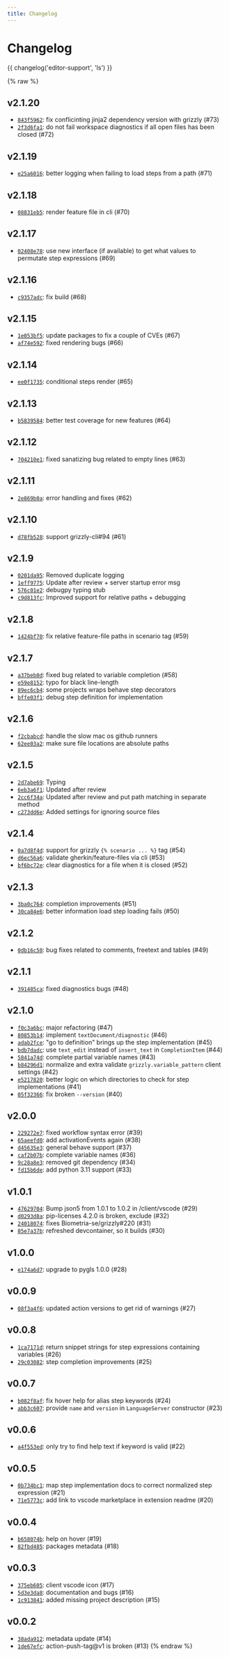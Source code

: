 ```yaml
---
title: Changelog
---
```

# Changelog

{{ changelog('editor-support', 'ls') }}

<!-- static, generated from old repo -->
{% raw %}
## v2.1.20

- <a href="https://github.com/Biometria-se/grizzly-lsp/commit/843f59625461f1eda88107c3ee7f34baff576370" target="_blank">`843f5962`</a>: fix conflicinting jinja2 dependency version with grizzly (#73)
- <a href="https://github.com/Biometria-se/grizzly-lsp/commit/2f3d6fa1c47745ee54b5bea84f456ee753022de9" target="_blank">`2f3d6fa1`</a>: do not fail workspace diagnostics if all open files has been closed (#72)

## v2.1.19

- <a href="https://github.com/Biometria-se/grizzly-lsp/commit/e25a6016d94d6e781eae0ac47d568556276688db" target="_blank">`e25a6016`</a>: better logging when failing to load steps from a path (#71)

## v2.1.18

- <a href="https://github.com/Biometria-se/grizzly-lsp/commit/08831eb5b0f7a1574415464f18a6d3015003125e" target="_blank">`08831eb5`</a>: render feature file in cli (#70)

## v2.1.17

- <a href="https://github.com/Biometria-se/grizzly-lsp/commit/02408e78f5903fff04c36b3a99e316a6fb7a5ac3" target="_blank">`02408e78`</a>: use new interface (if available) to get what values to permutate step expressions (#69)

## v2.1.16

- <a href="https://github.com/Biometria-se/grizzly-lsp/commit/c9357adc9b28b617c82983812c03da0c78146c66" target="_blank">`c9357adc`</a>: fix build (#68)

## v2.1.15

- <a href="https://github.com/Biometria-se/grizzly-lsp/commit/1e053bf53da74d9c9f3877b9dac024055fba0f3f" target="_blank">`1e053bf5`</a>: update packages to fix a couple of CVEs (#67)
- <a href="https://github.com/Biometria-se/grizzly-lsp/commit/af74e59234f1d9010c6a6a17c804afcdb196d455" target="_blank">`af74e592`</a>: fixed rendering bugs (#66)

## v2.1.14

- <a href="https://github.com/Biometria-se/grizzly-lsp/commit/ee0f1735282b29733c625940ba3f769c95ce1d51" target="_blank">`ee0f1735`</a>: conditional steps render (#65)

## v2.1.13

- <a href="https://github.com/Biometria-se/grizzly-lsp/commit/b583958471d1ccb04e04caa7c2bc423460bea497" target="_blank">`b5839584`</a>: better test coverage for new features (#64)

## v2.1.12

- <a href="https://github.com/Biometria-se/grizzly-lsp/commit/704210e1f58a6418b65a12901e9bfe610c5b6d84" target="_blank">`704210e1`</a>: fixed sanatizing bug related to empty lines (#63)

## v2.1.11

- <a href="https://github.com/Biometria-se/grizzly-lsp/commit/2e869b0ac7d3b0a9a0c621c47cd51d7715aaa18b" target="_blank">`2e869b0a`</a>: error handling and fixes (#62)

## v2.1.10

- <a href="https://github.com/Biometria-se/grizzly-lsp/commit/d78fb5289f665ce2e2a1eb33cf003d500752322f" target="_blank">`d78fb528`</a>: support grizzly-cli#94 (#61)

## v2.1.9

- <a href="https://github.com/Biometria-se/grizzly-lsp/commit/0201da95b6266d0ebbc27b81f0e6cbef9216f67f" target="_blank">`0201da95`</a>: Removed duplicate logging
- <a href="https://github.com/Biometria-se/grizzly-lsp/commit/1eff9775f4a9cb57608be469181269a7d0ad88dd" target="_blank">`1eff9775`</a>: Update after review + server startup error msg
- <a href="https://github.com/Biometria-se/grizzly-lsp/commit/576c01e25385082016436f2bec6096ece6fed43c" target="_blank">`576c01e2`</a>: debugpy typing stub
- <a href="https://github.com/Biometria-se/grizzly-lsp/commit/c9d813fc55eeda93d1bb1c593ba50056e7c66cd4" target="_blank">`c9d813fc`</a>: Improved support for relative paths + debugging

## v2.1.8

- <a href="https://github.com/Biometria-se/grizzly-lsp/commit/1424bf70aeb762dfed4c8e4dd0308afb0558ab43" target="_blank">`1424bf70`</a>: fix relative feature-file paths in scenario tag (#59)

## v2.1.7

- <a href="https://github.com/Biometria-se/grizzly-lsp/commit/a37beb0df2e6303f21f888533657d971dce1ea44" target="_blank">`a37beb0d`</a>: fixed bug related to variable completion (#58)
- <a href="https://github.com/Biometria-se/grizzly-lsp/commit/e59e8152fe19230ac841e1831ce950ab4899c78f" target="_blank">`e59e8152`</a>: typo for black line-length
- <a href="https://github.com/Biometria-se/grizzly-lsp/commit/89ec6cb4bf82ddf062ae3947c165453ccc825681" target="_blank">`89ec6cb4`</a>: some projects wraps behave step decorators
- <a href="https://github.com/Biometria-se/grizzly-lsp/commit/bffe03f1958499ae6d37ab6e993a97a170830416" target="_blank">`bffe03f1`</a>: debug step definition for implementation

## v2.1.6

- <a href="https://github.com/Biometria-se/grizzly-lsp/commit/f2cbabcdd7d279d2152ca0e742e41da170c0a4c1" target="_blank">`f2cbabcd`</a>: handle the slow mac os github runners
- <a href="https://github.com/Biometria-se/grizzly-lsp/commit/62ee03a292837ea8aeb26a27bcb8c63062f0449b" target="_blank">`62ee03a2`</a>: make sure file locations are absolute paths

## v2.1.5

- <a href="https://github.com/Biometria-se/grizzly-lsp/commit/2d7abe690f804cef625cca3e8c68e92434ae4e4d" target="_blank">`2d7abe69`</a>: Typing
- <a href="https://github.com/Biometria-se/grizzly-lsp/commit/6eb3a6f138d3963167b35c75987470422bd03db1" target="_blank">`6eb3a6f1`</a>: Updated after review
- <a href="https://github.com/Biometria-se/grizzly-lsp/commit/2cc6f34a8c7776ee13695ceed297408aeced2a6e" target="_blank">`2cc6f34a`</a>: Updated after review and put path matching in separate method
- <a href="https://github.com/Biometria-se/grizzly-lsp/commit/c273dd6e81c09509aba869af0d25f0928270ae7b" target="_blank">`c273dd6e`</a>: Added settings for ignoring source files

## v2.1.4

- <a href="https://github.com/Biometria-se/grizzly-lsp/commit/0a7d8f4dcf258194f929adcd68ea2adf27475369" target="_blank">`0a7d8f4d`</a>: support for grizzly `{% scenario ... %}` tag (#54)
- <a href="https://github.com/Biometria-se/grizzly-lsp/commit/d6ec56a688cfac539373bae536d0c221ba064aea" target="_blank">`d6ec56a6`</a>: validate gherkin/feature-files via cli (#53)
- <a href="https://github.com/Biometria-se/grizzly-lsp/commit/bf6bc72ef165f1088e187cb23a3ef7f5bfea9db8" target="_blank">`bf6bc72e`</a>: clear diagnostics for a file when it is closed (#52)

## v2.1.3

- <a href="https://github.com/Biometria-se/grizzly-lsp/commit/3ba0c764f4c6a18c57c546b467049ad127d1103a" target="_blank">`3ba0c764`</a>: completion improvements (#51)
- <a href="https://github.com/Biometria-se/grizzly-lsp/commit/30ca84e6a7a9f3ecbc2db1a066b138527d509ce4" target="_blank">`30ca84e6`</a>: better information load step loading fails (#50)

## v2.1.2

- <a href="https://github.com/Biometria-se/grizzly-lsp/commit/0db16c50ba66932c1ac772358abf0a7da8722da8" target="_blank">`0db16c50`</a>: bug fixes related to comments, freetext and tables (#49)

## v2.1.1

- <a href="https://github.com/Biometria-se/grizzly-lsp/commit/391485ca1ede4b3984cfad0e9059848b2a295c43" target="_blank">`391485ca`</a>: fixed diagnostics bugs (#48)

## v2.1.0

- <a href="https://github.com/Biometria-se/grizzly-lsp/commit/f0c3a6bc18fdeb17e96f6db2a32aa7c45a76a655" target="_blank">`f0c3a6bc`</a>: major refactoring (#47)
- <a href="https://github.com/Biometria-se/grizzly-lsp/commit/80853b1410113e529df097382133586560d287f7" target="_blank">`80853b14`</a>: implement `textDocument/diagnostic` (#46)
- <a href="https://github.com/Biometria-se/grizzly-lsp/commit/adab2fce7655fa79c82e436db91c912a8deef28d" target="_blank">`adab2fce`</a>: "go to definition" brings up the step implementation (#45)
- <a href="https://github.com/Biometria-se/grizzly-lsp/commit/bdb7dadc6a7ff5f9ff272b7689dc2e685833b192" target="_blank">`bdb7dadc`</a>: use `text_edit` instead of `insert_text` in `CompletionItem` (#44)
- <a href="https://github.com/Biometria-se/grizzly-lsp/commit/5841a74d4f710281c1ba934c6bf3b6d18f7028bd" target="_blank">`5841a74d`</a>: complete partial variable names (#43)
- <a href="https://github.com/Biometria-se/grizzly-lsp/commit/b84296d14ea09d39dd38553a86e4d47fb5bf109e" target="_blank">`b84296d1`</a>: normalize and extra validate `grizzly.variable_pattern` client settings (#42)
- <a href="https://github.com/Biometria-se/grizzly-lsp/commit/e5217820470ec7d135ce341ab7029605285a8db0" target="_blank">`e5217820`</a>: better logic on which directories to check for step implementations (#41)
- <a href="https://github.com/Biometria-se/grizzly-lsp/commit/05f3236671e0c0af0e0c79749084940d3c918a21" target="_blank">`05f32366`</a>: fix broken `--version` (#40)

## v2.0.0

- <a href="https://github.com/Biometria-se/grizzly-lsp/commit/229272e7e448461d5844ad0770b338c98c8de517" target="_blank">`229272e7`</a>: fixed workflow syntax error (#39)
- <a href="https://github.com/Biometria-se/grizzly-lsp/commit/65aeefd040025256ed3132d663f39b500ec3a478" target="_blank">`65aeefd0`</a>: add activationEvents again (#38)
- <a href="https://github.com/Biometria-se/grizzly-lsp/commit/d45635e31dc20a9c068d8e77576c716af0afba98" target="_blank">`d45635e3`</a>: general behave support (#37)
- <a href="https://github.com/Biometria-se/grizzly-lsp/commit/caf2b07bb1e7fbc3a8d527fd4f96fe5510493611" target="_blank">`caf2b07b`</a>: complete variable names (#36)
- <a href="https://github.com/Biometria-se/grizzly-lsp/commit/9c28a8e3de449a30fb1e2f6014cdf93084ecb457" target="_blank">`9c28a8e3`</a>: removed git dependency (#34)
- <a href="https://github.com/Biometria-se/grizzly-lsp/commit/fd15b6de6b63daa954f39937a9aa026cbef7706a" target="_blank">`fd15b6de`</a>: add python 3.11 support (#33)

## v1.0.1

- <a href="https://github.com/Biometria-se/grizzly-lsp/commit/476297045b0699d708d4d75e8afac781b4fc3b93" target="_blank">`47629704`</a>: Bump json5 from 1.0.1 to 1.0.2 in /client/vscode (#29)
- <a href="https://github.com/Biometria-se/grizzly-lsp/commit/d0293d8a732246235f086a4dab676d9ab58b568b" target="_blank">`d0293d8a`</a>: pip-licenses 4.2.0 is broken, exclude (#32)
- <a href="https://github.com/Biometria-se/grizzly-lsp/commit/2401807486f53eb654c16594b2bfe1626628ae39" target="_blank">`24018074`</a>: fixes Biometria-se/grizzly#220 (#31)
- <a href="https://github.com/Biometria-se/grizzly-lsp/commit/85e7a37b2545b196845028c9c558e34b924ca697" target="_blank">`85e7a37b`</a>: refreshed devcontainer, so it builds (#30)

## v1.0.0

- <a href="https://github.com/Biometria-se/grizzly-lsp/commit/e174a6d70eb410c6777415a5e40796205f05ed3e" target="_blank">`e174a6d7`</a>: upgrade to pygls 1.0.0 (#28)

## v0.0.9

- <a href="https://github.com/Biometria-se/grizzly-lsp/commit/08f3a4f6c7777812a0485246b857cfb70fdb577d" target="_blank">`08f3a4f6`</a>: updated action versions to get rid of warnings (#27)

## v0.0.8

- <a href="https://github.com/Biometria-se/grizzly-lsp/commit/1ca7171d6db2d5bc0822aec16e332a3832bbfcc6" target="_blank">`1ca7171d`</a>: return snippet strings for step expressions containing variables (#26)
- <a href="https://github.com/Biometria-se/grizzly-lsp/commit/29c0308282766471d48ba0d6495ee3e4b96e8ade" target="_blank">`29c03082`</a>: step completion improvements (#25)

## v0.0.7

- <a href="https://github.com/Biometria-se/grizzly-lsp/commit/b082f8af6b0ca78fa2e1c09707d76c34244140fa" target="_blank">`b082f8af`</a>: fix hover help for alias step keywords (#24)
- <a href="https://github.com/Biometria-se/grizzly-lsp/commit/abb3c607b5effabd2a6a554beb3cfd3998e7a122" target="_blank">`abb3c607`</a>: provide `name` and `version` in `LanguageServer` constructor (#23)

## v0.0.6

- <a href="https://github.com/Biometria-se/grizzly-lsp/commit/a4f553ed40af6ff6a8be6169710c9649a22562e9" target="_blank">`a4f553ed`</a>: only try to find help text if keyword is valid (#22)

## v0.0.5

- <a href="https://github.com/Biometria-se/grizzly-lsp/commit/0b734bc1f7de00fb33eb6793ed0f99d603acee35" target="_blank">`0b734bc1`</a>: map step implementation docs to correct normalized step expression (#21)
- <a href="https://github.com/Biometria-se/grizzly-lsp/commit/71e5773c4a51159e1677c06c6ec84d552b693b16" target="_blank">`71e5773c`</a>: add link to vscode marketplace in extension readme (#20)

## v0.0.4

- <a href="https://github.com/Biometria-se/grizzly-lsp/commit/b658074ba29c32fdaa7ec5a57490197160068bd2" target="_blank">`b658074b`</a>: help on hover (#19)
- <a href="https://github.com/Biometria-se/grizzly-lsp/commit/82fbd485fddd8a61dd1a5acd138faffb2ba958a7" target="_blank">`82fbd485`</a>: packages metadata (#18)

## v0.0.3

- <a href="https://github.com/Biometria-se/grizzly-lsp/commit/375eb6054751da1b5e1e0f4adfaa3ff3653184ab" target="_blank">`375eb605`</a>: client vscode icon (#17)
- <a href="https://github.com/Biometria-se/grizzly-lsp/commit/5d3e3da807c426d00a6869f5ba2b06e576e8bcb8" target="_blank">`5d3e3da8`</a>: documentation and bugs (#16)
- <a href="https://github.com/Biometria-se/grizzly-lsp/commit/1c913841a0bfa82d4e178186f37bf70184c352fd" target="_blank">`1c913841`</a>: added missing project description (#15)

## v0.0.2

- <a href="https://github.com/Biometria-se/grizzly-lsp/commit/38ada9123653afee03ba62a96c533b1563bd49c2" target="_blank">`38ada912`</a>: metadata update (#14)
- <a href="https://github.com/Biometria-se/grizzly-lsp/commit/1de67efc4798a240d90fe5bba2cfee33bb0bc6ce" target="_blank">`1de67efc`</a>: action-push-tag@v1 is broken (#13)
{% endraw %}
